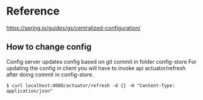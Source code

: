 # Reference
https://spring.io/guides/gs/centralized-configuration/

## How to change config
Config server updates config based on git commit in folder config-store
For updating the config in client you will have to invoke api actuator/refresh after doing commit in config-store.

	$ curl localhost:8080/actuator/refresh -d {} -H "Content-Type: application/json"
